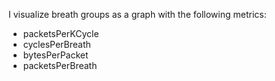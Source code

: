 I visualize breath groups as a graph with the following metrics:

* packetsPerKCycle
* cyclesPerBreath
* bytesPerPacket
* packetsPerBreath